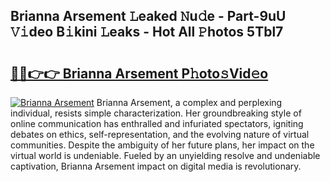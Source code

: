 ## Brianna Arsement 𝙻eaked 𝙽u𝚍e - Part-9uU 𝚅𝚒deo B𝚒kini 𝙻eaks - Hot All 𝙿hotos 5Tbl7

# <h2><a href="http://ld6n6q.urlbe.top/?page=Brianna+Arsement">🔗🔗👉👉 Brianna Arsement P𝚑oto𝚜Vid𝚎o</a></h2>

[![Brianna Arsement](https://i.imgur.com/eBuTRDB.gif)](http://ld6n6q.urlbe.top/?page=Brianna+Arsement)
Brianna Arsement, a complex and perplexing individual, resists simple characterization. Her groundbreaking style of online communication has enthralled and infuriated spectators, igniting debates on ethics, self-representation, and the evolving nature of virtual communities. Despite the ambiguity of her future plans, her impact on the virtual world is undeniable. Fueled by an unyielding resolve and undeniable captivation, Brianna Arsement impact on digital media is revolutionary.
